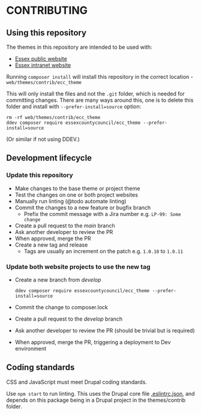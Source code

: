 # CONTRIBUTING

## Using this repository

The themes in this repository are intended to be used with:
- [Essex public website](https://gitlab.nomensa.com/essex-county-council/essex-gov-uk-drupal/)
- [Essex intranet website](https://gitlab.nomensa.com/essex-county-council/essex-intranet-drupal)

Running `composer install` will install this repository in the correct location - `web/themes/contrib/ecc_theme`

This will only install the files and not the `.git` folder, which is needed for committing changes.
There are many ways around this, one is to delete this folder and install with `--prefer-install=source` option:
```
rm -rf web/themes/contrib/ecc_theme
ddev composer require essexcountycouncil/ecc_theme --prefer-install=source
```
(Or similar if not using DDEV.)

## Development lifecycle

### Update this repository
- Make changes to the base theme or project theme
- Test the changes on one or both project websites
- Manually run linting (@todo automate linting)
- Commit the changes to a new feature or bugfix branch
  - Prefix the commit message with a Jira number e.g. `LP-99: Some change`
- Create a pull request to the _main_ branch
- Ask another developer to review the PR
- When approved, merge the PR
- Create a new tag and release
  - Tags are usually an increment on the patch e.g. `1.0.10` to `1.0.11`

### Update both website projects to use the new tag
- Create a new branch from _develop_

  `ddev composer require essexcountycouncil/ecc_theme --prefer-install=source`
- Commit the change to composer.lock
- Create a pull request to the _develop_ branch
- Ask another developer to review the PR (should be trivial but is required)
- When approved, merge the PR, triggering a deployment to Dev environment

## Coding standards

CSS and JavaScript must meet Drupal coding standards.

Use `npm start` to run linting. This uses the Drupal core file [.eslintrc.json](https://git.drupalcode.org/project/drupal/-/blob/10.2.x/core/.eslintrc.json), 
and depends on this package being in a Drupal project in the themes/contrib 
folder.